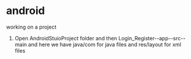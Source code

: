 # android
working on a project
1. Open AndroidStuioProject folder and then Login_Register--app--src--main and here we have java/com for java files and res/layout for xml files  
